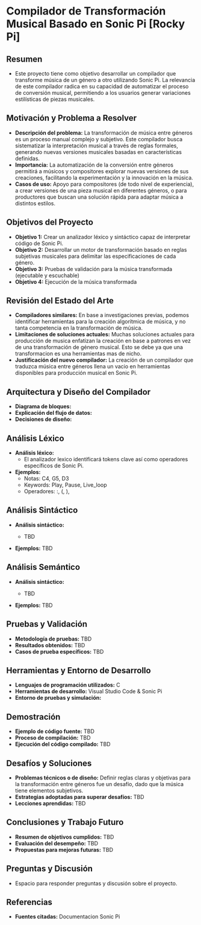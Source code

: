 # Compilador de Transformación Musical Basado en Sonic Pi [Rocky Pi]

## Resumen
- Este proyecto tiene como objetivo desarrollar un compilador que transforme música de un género a otro utilizando Sonic Pi. La   relevancia de este compilador radica en su capacidad de automatizar el proceso de conversión musical, permitiendo a los usuarios generar variaciones estilísticas de piezas musicales.

## Motivación y Problema a Resolver
- **Descripción del problema:** La transformación de música entre géneros es un proceso manual complejo y subjetivo. Este compilador busca sistematizar la interpretación musical a través de reglas formales, generando nuevas versiones musicales basadas en características definidas.
- **Importancia:** La automatización de la conversión entre géneros permitirá a músicos y compositores explorar nuevas versiones de sus creaciones, facilitando la experimentación y la innovación en la música.
- **Casos de uso:** Apoyo para compositores (de todo nivel de experiencia), a crear versiones de una pieza musical en diferentes géneros, o para productores que buscan una solución rápida para adaptar música a distintos estilos.

## Objetivos del Proyecto
- **Objetivo 1:** Crear un analizador léxico y sintáctico capaz de interpretar código de Sonic Pi.
- **Objetivo 2:** Desarrollar un motor de transformación basado en reglas subjetivas musicales para delimitar las especificaciones de cada género.
- **Objetivo 3:** Pruebas de validación para la música transformada (ejecutable y escuchable)
- **Objetivo 4:** Ejecución de la música transformada

## Revisión del Estado del Arte
- **Compiladores similares:** En base a investigaciones previas, podemos identificar herramientas para la creación algorítmica de música, y no tanta competencia en la transformación de música.
- **Limitaciones de soluciones actuales:** Muchas soluciones actuales para producción de musica enfatizan la creación en base a patrones en vez de una transformación de género musical. Esto se debe ya que una transformacion es una herramientas mas de nicho.
- **Justificación del nuevo compilador:** La creación de un compilador que traduzca música entre géneros llena un vacio en herramientas disponibles para producción musical en Sonic Pi.

## Arquitectura y Diseño del Compilador
- **Diagrama de bloques:**
- **Explicación del flujo de datos:**
- **Decisiones de diseño:**

## Análisis Léxico
- **Análisis léxico:** 
  - El analizador lexico identificará tokens clave así como operadores específicos de Sonic Pi. 
- **Ejemplos:**
  - Notas: C4, G5, D3
  - Keywords: Play, Pause, Live_loop
  - Operadores: :, (, ), 

## Análisis Sintáctico

- **Análisis sintáctico:** 
  - TBD

- **Ejemplos:** TBD

## Análisis Semántico

- **Análisis sintáctico:** 
  - TBD

- **Ejemplos:** TBD

## Pruebas y Validación

- **Metodología de pruebas:** TBD
- **Resultados obtenidos:** TBD
- **Casos de prueba específicos:** TBD

## Herramientas y Entorno de Desarrollo
- **Lenguajes de programación utilizados:** C
- **Herramientas de desarrollo:** Visual Studio Code & Sonic Pi
- **Entorno de pruebas y simulación:**

## Demostración
- **Ejemplo de código fuente:** TBD
- **Proceso de compilación:** TBD
- **Ejecución del código compilado:** TBD

## Desafíos y Soluciones
- **Problemas técnicos o de diseño:** Definir reglas claras y objetivas para la transformación entre géneros fue un desafío, dado que la música tiene elementos subjetivos.
- **Estrategias adoptadas para superar desafíos:** TBD
- **Lecciones aprendidas:** TBD

## Conclusiones y Trabajo Futuro
- **Resumen de objetivos cumplidos:** TBD
- **Evaluación del desempeño:** TBD
- **Propuestas para mejoras futuras:** TBD

## Preguntas y Discusión
- Espacio para responder preguntas y discusión sobre el proyecto.

## Referencias
- **Fuentes citadas:** Documentacion Sonic Pi